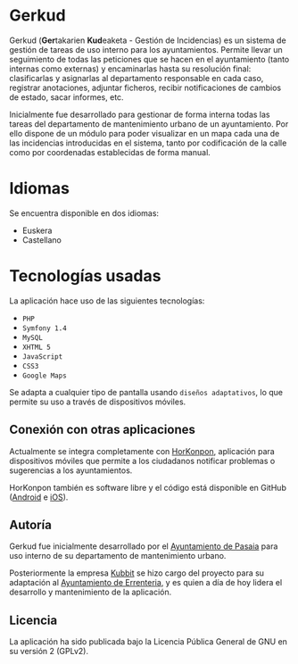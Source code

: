 # Gerkud
Gerkud (**Ger**takarien **Kud**eaketa - Gestión de Incidencias) es un sistema de gestión de tareas de uso interno para los ayuntamientos. Permite llevar un seguimiento de todas las peticiones que se hacen en el ayuntamiento (tanto internas como externas) y encaminarlas hasta su resolución final: clasificarlas y asignarlas al departamento responsable en cada caso, registrar anotaciones, adjuntar ficheros, recibir notificaciones de cambios de estado, sacar informes, etc.

Inicialmente fue desarrollado para gestionar de forma interna todas las tareas  del departamento de mantenimiento urbano de un ayuntamiento. Por ello dispone de un módulo para poder visualizar en un mapa cada una de las incidencias introducidas en el sistema, tanto por codificación de la calle como por coordenadas establecidas de forma manual.

# Idiomas
Se encuentra disponible en dos idiomas:
- Euskera
- Castellano

# Tecnologías usadas
La aplicación hace uso de las siguientes tecnologías:
- `PHP`
- `Symfony 1.4`
- `MySQL`
- `XHTML 5`
- `JavaScript`
- `CSS3`
- `Google Maps`

Se adapta a cualquier tipo de pantalla usando `diseños adaptativos`, lo que permite su uso a través de dispositivos móviles.

## Conexión con otras aplicaciones
Actualmente se integra completamente con [HorKonpon](http://kubbit.com/horkonpon/), aplicación para dispositivos móviles que permite a los ciudadanos notificar problemas o sugerencias a los ayuntamientos.

HorKonpon también es software libre y el código está disponible en GitHub ([Android](https://github.com/kubbit/horkonpon.android) e [iOS](https://github.com/kubbit/horkonpon.ios)).

## Autoría
Gerkud fue inicialmente desarrollado por el [Ayuntamiento de Pasaia](http://www.pasaia.net) para uso interno de su departamento de mantenimiento urbano.

Posteriormente la empresa [Kubbit](http://kubbit.com) se hizo cargo del proyecto para su adaptación al [Ayuntamiento de Errenteria](http://www.errenteria.net), y es quien a día de hoy lidera el desarrollo y mantenimiento de la aplicación.


## Licencia
La aplicación ha sido publicada bajo la Licencia Pública General de GNU en su versión 2 (GPLv2).
